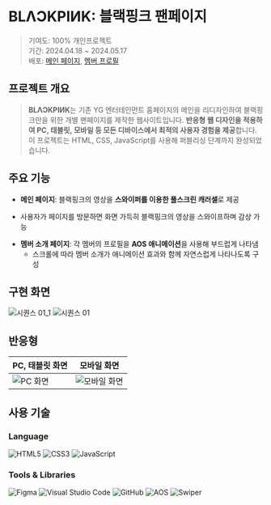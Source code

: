 # BLΛƆKPIИK: 블랙핑크 팬페이지

>기여도: 100% 개인프로젝트<br>
기간: 2024.04.18 ~ 2024.05.17<br>
배포: [메인 페이지](https://yoo-nji.github.io/blackpink/html/blackpink-landing.html), [멤버 프로필](https://yoo-nji.github.io/blackpink//html/blackpink-profile.html)

## 프로젝트 개요
> **BLΛƆKPIИK**는 기존 YG 엔터테인먼트 홈페이지의 메인을 리디자인하여 블랙핑크만을 위한 개별 팬페이지를 제작한 웹사이트입니다. **반응형 웹 디자인을 적용하여 PC, 태블릿, 모바일 등 모든 디바이스에서 최적의 사용자 경험을 제공**합니다. 이 프로젝트는 HTML, CSS, JavaScript를 사용해 퍼블리싱 단계까지 완성되었습니다.

## 주요 기능
-  **메인 페이지**: 블랙핑크의 영상을 **스와이퍼를 이용한 풀스크린 캐러셀**로 제공
  * 사용자가 페이지를 방문하면 화면 가득히 블랙핑크의 영상을 스와이프하며 감상 가능
- **멤버 소개 페이지**: 각 멤버의 프로필을 **AOS 애니메이션**을 사용해 부드럽게 나타냄
  * 스크롤에 따라 멤버 소개가 애니메이션 효과와 함께 자연스럽게 나타나도록 구성

## 구현 화면
![시퀀스 01_1](https://github.com/user-attachments/assets/8d394fc1-d7be-41a8-a41d-f78353fca7ab)
![시퀀스 01](https://github.com/user-attachments/assets/77c2ff16-2f78-451e-a65a-da611dddb80f)

## 반응형
| PC, 태블릿 화면 | 모바일 화면 |
|---|---|
| ![PC 화면](https://github.com/user-attachments/assets/2346710b-0517-47fb-a21e-ff7589900ae8) | ![모바일 화면](https://github.com/user-attachments/assets/c5520360-21bd-4730-ae14-5819b940cefb) |

## 사용 기술
### Language
![HTML5](https://img.shields.io/badge/html5-%23E34F26.svg?style=for-the-badge&logo=html5&logoColor=white)
![CSS3](https://img.shields.io/badge/css3-%231572B6.svg?style=for-the-badge&logo=css3&logoColor=white)
![JavaScript](https://img.shields.io/badge/javascript-%23323330.svg?style=for-the-badge&logo=javascript&logoColor=%23F7DF1E)

### Tools & Libraries
![Figma](https://img.shields.io/badge/figma-%23F24E1E.svg?style=for-the-badge&logo=figma&logoColor=white)
![Visual Studio Code](https://img.shields.io/badge/VisualStudioCode-%23007ACC.svg?style=for-the-badge&logo=visual-studio-code&logoColor=white)
![GitHub](https://img.shields.io/badge/github-%23121011.svg?style=for-the-badge&logo=github&logoColor=white)
![AOS](https://img.shields.io/badge/AOS-%23FF6347.svg?style=for-the-badge&logo=aos&logoColor=white)
![Swiper](https://img.shields.io/badge/Swiper-%230099FF.svg?style=for-the-badge&logo=swiper&logoColor=white)
